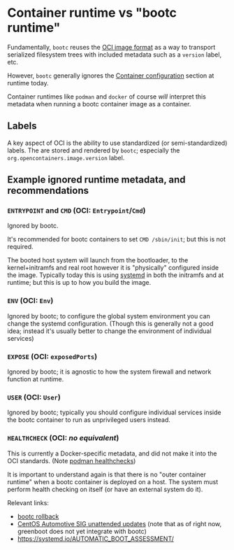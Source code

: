 
# Container runtime vs "bootc runtime"

Fundamentally, `bootc` reuses the [OCI image format](https://github.com/opencontainers/image-spec)
as a way to transport serialized filesystem trees with included metadata such as a `version`
label, etc.

However, `bootc` generally ignores the [Container configuration](https://github.com/opencontainers/image-spec/blob/main/config.md)
section at runtime today.

Container runtimes like `podman` and `docker` of course *will* interpret this metadata
when running a bootc container image as a container.

## Labels

A key aspect of OCI is the ability to use standardized (or semi-standardized)
labels.  The are stored and rendered by `bootc`; especially the
`org.opencontainers.image.version` label.

## Example ignored runtime metadata, and recommendations

### `ENTRYPOINT` and `CMD` (OCI: `Entrypoint`/`Cmd`)

Ignored by bootc.

It's recommended for bootc containers to set `CMD /sbin/init`; but this is not required.

The booted host system will launch from the bootloader, to the kernel+initramfs and
real root however it is "physically" configured inside the image.  Typically
today this is using [systemd](https://systemd.io/) in both the initramfs
and at runtime; but this is up to how you build the image.

### `ENV` (OCI: `Env`)

Ignored by bootc; to configure the global system environment you can
change the systemd configuration.  (Though this is generally not a good idea;
instead it's usually better to change the environment of individual services)

### `EXPOSE` (OCI: `exposedPorts`)

Ignored by bootc; it is agnostic to how the system firewall and network
function at runtime.

### `USER` (OCI: `User`)

Ignored by bootc; typically you should configure individual services inside
the bootc container to run as unprivileged users instead.

### `HEALTHCHECK` (OCI: *no equivalent*)

This is currently a Docker-specific metadata, and did not make it into the
OCI standards.  (Note [podman healthchecks](https://developers.redhat.com/blog/2019/04/18/monitoring-container-vitality-and-availability-with-podman#))

It is important to understand again is that there is no "outer container runtime" when a
bootc container is deployed on a host.  The system must perform health checking on itself (or have an external
system do it).

Relevant links:

- [bootc rollback](../man/bootc-rollback.md)
- [CentOS Automotive SIG unattended updates](https://sigs.centos.org/automotive/building/unattended_updates/#watchdog-in-qemu)
  (note that as of right now, greenboot does not yet integrate with bootc)
- <https://systemd.io/AUTOMATIC_BOOT_ASSESSMENT/>
